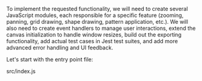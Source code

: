 To implement the requested functionality, we will need to create several JavaScript modules, each responsible for a specific feature (zooming, panning, grid drawing, shape drawing, pattern application, etc.). We will also need to create event handlers to manage user interactions, extend the canvas initialization to handle window resizes, build out the exporting functionality, add actual test cases in Jest test suites, and add more advanced error handling and UI feedback.

Let's start with the entry point file:

src/index.js
